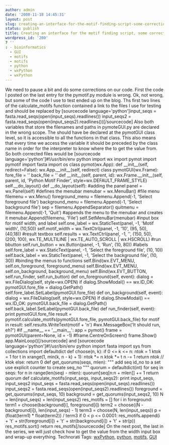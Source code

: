 ```yaml
---
author: admin
date: '2008-11-18 14:45:31'
layout: post
slug: creating-an-interface-for-the-motif-finding-script-some-corrections
status: publish
title: Creating an interface for the motif finding script, some corrections
wordpress_id: '200'
? ''
: - bioinformatics
  - GUI
  - motifs
  - motifs
  - python
  - wxPython
  - wxPython
---
```


We need to pause a bit and do some corrections on our code. First the
code I posted on the last entry for the pymotif.py module is wrong. Ok,
not wrong, but some of the code I use to test ended up on the blog. Ths
first two lines of the calculate\_motifs function contained a link to
the files I use for testing and should be replaced by [sourcecode
language='python']input\_seqs =
fasta.read\_seqs(open(input\_seqs).readlines()) input\_seqs2 =
fasta.read\_seqs(open(input\_seqs2).readlines())[/sourcecode] Also both
variables that store the filenames and paths in pymoteGUI.py are
declared in the wrong scope. The should have be declared at the pymotGUI
class level, so it is accessible to all the functions in that class.
This also means that every time we access the variable it should be
preceded by the class name in order for the interpreter to know where
the to get the value from. So both corrected files would be [sourcecode
language='python']\#!/usr/bin/env python import wx import pymot import
pymotif import fasta import os class pymot(wx.App): def
\_\_init\_\_(self, redirect=False): wx.App.\_\_init\_\_(self, redirect)
class pymotGUI(wx.Frame): fore\_file = '' back\_file = '' def
\_\_init\_\_(self, parent, id): wx.Frame.\_\_init\_\_(self, parent, id,
'Python Motif Finder', style=wx.DEFAULT\_FRAME\_STYLE)
self.\_\_do\_layout() def \_\_do\_layout(self): \#adding the panel panel
= wx.Panel(self) \#defines the menubar menubar = wx.MenuBar() \#file
menu filemenu = wx.Menu() foreground\_menu = filemenu.Append(-1, 'Select
foreground file') background\_menu = filemenu.Append(-1, 'Select
background file') sep = filemenu.AppendSeparator() quitmenu =
filemenu.Append(-1, 'Quit') \#appends the menu to the menubar and
creates it menubar.Append(filemenu, 'File') self.SetMenuBar(menubar)
\#input box for motif width, and label self.one\_label =
wx.StaticText(panel, -1, 'Motif width', (10,50)) self.motif\_width =
wx.TextCtrl(panel, -1, '10', (95, 50), (40,18)) \#result textbox
self.results = wx.TextCtrl(panel, -1, '', (150, 50), (200, 100),
wx.TE\_MULTILINE | wx.TE\_AUTO\_SCROLL | wx.HSCROLL) \#run bbutton
self.run\_button = wx.Button(panel, -1, 'Run', (10, 80)) \#labels
self.fore\_label = wx.StaticText(panel, -1, 'Select the foreground
file', (10, 10)) self.back\_label = wx.StaticText(panel, -1, 'Select the
background file', (10, 30)) \#binding the menus to functions
self.Bind(wx.EVT\_MENU, self.on\_foreground, foreground\_menu)
self.Bind(wx.EVT\_MENU, self.on\_background, background\_menu)
self.Bind(wx.EVT\_BUTTON, self.run\_finder, self.run\_button) def
on\_foreground(self, event): dialog = wx.FileDialog(self, style=wx.OPEN)
if dialog.ShowModal() == wx.ID\_OK: pymotGUI.fore\_file =
dialog.GetPath() self.fore\_label.SetLabel(pymotGUI.fore\_file) def
on\_background(self, event): dialog = wx.FileDialog(self, style=wx.OPEN)
if dialog.ShowModal() == wx.ID\_OK: pymotGUI.back\_file =
dialog.GetPath() self.back\_label.SetLabel(pymotGUI.back\_file) def
run\_finder(self, event): print pymotGUI.fore\_file result =
pymotif.calculate\_motifs(pymotGUI.fore\_file, pymotGUI.back\_file) for
motif in result: self.results.WriteText(motif + 'n') \#wx.MessageBox('It
should run, eh?') \#if \_\_name\_\_ == '\_\_main\_\_': app = pymot()
frame = pymotGUI(parent=None, id = -1) \#frame.CentreOnScreen()
frame.Show() app.MainLoop()[/sourcecode] and [sourcecode
language='python']\#!/usr/bin/env python import fasta import sys from
collections import defaultdict def choose(n, k): if 0 <= k <= n: ntok =
1 ktok = 1 for t in xrange(1, min(k, n - k) + 1): ntok \*= n ktok \*= t
n -= 1 return ntok // ktok else: return 0 def get\_quorums(seqs, mlen):
""" add seq id\_no to a set use explicit counter to create seq\_no """
quorum = defaultdict(int) for seq in seqs: for n in range(len(seq) -
mlen): quorum[seq[n:n + mlen]] += 1 return quorum def
calculate\_motifs(input\_seqs, input\_seqs2): print input\_seqs,
input\_seqs2 input\_seqs =
fasta.read\_seqs(open(input\_seqs).readlines()) input\_seqs2 =
fasta.read\_seqs(open(input\_seqs2).readlines()) foreground =
get\_quorums(input\_seqs, 10) background = get\_quorums(input\_seqs2,
10) N = len(input\_seqs) + len(input\_seqs2) res\_motifs = [] for i in
foreground: term1 = choose(background[i], foreground[i]) term2 =
choose((N - background[i]), len(input\_seqs) - 1) term3 = choose(N,
len(input\_seqs)) p = (float(term1) \* float(term2)) / term3 if 0 < p <=
0.0001: res\_motifs.append(i + 't' + str(foreground[i]) + 't' +
str(background[i]) + 't' + str(p)) res\_motifs.sort() return
res\_motifs[/sourcecode] On the next post, the last in the series, we
will just check how to get the value from the width input box and
wrap-up everything. Technorati Tags:
[wxPython](http://technorati.com/tag/wxPython),
[python](http://technorati.com/tag/python),
[motifs](http://technorati.com/tag/motifs),
[GUI](http://technorati.com/tag/GUI)
